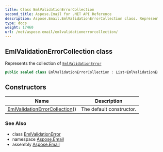 ```yaml
---
title: Class EmlValidationErrorCollection
second_title: Aspose.Email for .NET API Reference
description: Aspose.Email.EmlValidationErrorCollection class. Represents the collection of EmlValidationError
type: docs
weight: 17460
url: /net/aspose.email/emlvalidationerrorcollection/
---
```

## EmlValidationErrorCollection class

Represents the collection of [`EmlValidationError`](../emlvalidationerror/)

```csharp
public sealed class EmlValidationErrorCollection : List<EmlValidationError>
```

## Constructors

| Name | Description |
| --- | --- |
| [EmlValidationErrorCollection](emlvalidationerrorcollection/)() | The default constructor. |

### See Also

* class [EmlValidationError](../emlvalidationerror/)
* namespace [Aspose.Email](../../aspose.email/)
* assembly [Aspose.Email](../../)


